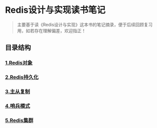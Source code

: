 # Redis设计与实现读书笔记

> 主要基于读《Redis设计与实现》这本书的笔记摘录，便于后续回顾复习用，如若存在理解偏差，欢迎指正！

## 目录结构

### [1.Redis对象](https://github.com/zhongqinzhen/RedisNote/blob/master/1.Redis%E5%AF%B9%E8%B1%A1.md)

### [2.Redis持久化](https://github.com/zhongqinzhen/RedisNote/blob/master/2.Redis%E6%8C%81%E4%B9%85%E5%8C%96.md)

### [3.主从复制](https://github.com/zhongqinzhen/RedisNote/blob/master/3.%E4%B8%BB%E4%BB%8E%E5%A4%8D%E5%88%B6.md)

### [4.哨兵模式](https://github.com/zhongqinzhen/RedisNote/blob/master/4.%E5%93%A8%E5%85%B5%E6%A8%A1%E5%BC%8F.md)
### [5.Redis集群](https://github.com/zhongqinzhen/RedisNote/blob/master/5.Redis%E9%9B%86%E7%BE%A4.md)

